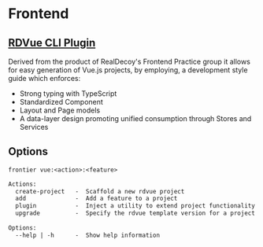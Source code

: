 # Frontend

## [RDVue CLI Plugin](http://frontier.realdecoy.com/rdvue/getting-started/overview)

Derived from the product of RealDecoy's Frontend Practice group it allows for easy generation of Vue.js projects, by employing, a development style guide which enforces:

- Strong typing with TypeScript 
- Standardized Component  
- Layout and Page models
- A data-layer design promoting unified consumption through Stores and Services



## Options

```txt
frontier vue:<action>:<feature>

Actions:
  create-project   -  Scaffold a new rdvue project
  add              -  Add a feature to a project
  plugin           -  Inject a utility to extend project functionality
  upgrade          -  Specify the rdvue template version for a project
    
Options:
  --help | -h      -  Show help information

```

